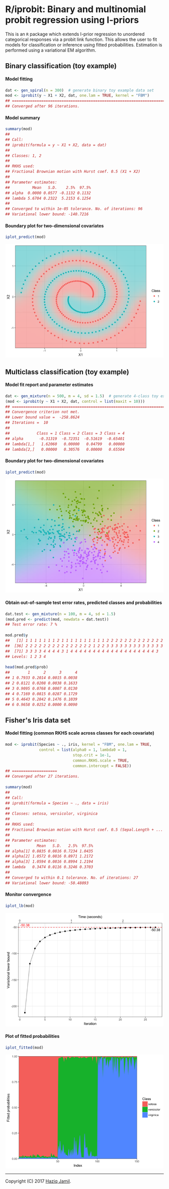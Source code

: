 R/iprobit: Binary and multinomial probit regression using I-priors
================

This is an `R` package which extends I-prior regression to unordered categorical responses via a probit link function. This allows the user to fit models for classification or inference using fitted probabilities. Estimation is performed using a variational EM algorithm.

Binary classification (toy example)
-----------------------------------

#### Model fitting

``` r
dat <- gen_spiral(n = 300)  # generate binary toy example data set
mod <- iprobit(y ~ X1 + X2, dat, one.lam = TRUE, kernel = "FBM")
## ========================================================================
## Converged after 96 iterations.
```

#### Model summary

``` r
summary(mod)
## 
## Call:
## iprobit(formula = y ~ X1 + X2, data = dat)
## 
## Classes: 1, 2 
## 
## RKHS used:
## Fractional Brownian motion with Hurst coef. 0.5 (X1 + X2) 
## 
## Parameter estimates:
##          Mean   S.D.    2.5%  97.5%
## alpha  0.0000 0.0577 -0.1132 0.1132
## lambda 5.6704 0.2322  5.2153 6.1254
## 
## Converged to within 1e-05 tolerance. No. of iterations: 96
## Variational lower bound: -140.7216
```

#### Boundary plot for two-dimensional covariates

``` r
iplot_predict(mod)
```

![](README_files/figure-markdown_github/unnamed-chunk-3-1.png)

Multiclass classification (toy example)
---------------------------------------

#### Model fit report and parameter estimates

``` r
dat <- gen_mixture(n = 500, m = 4, sd = 1.5)  # generate 4-class toy example data set
(mod <- iprobit(y ~ X1 + X2, dat, control = list(maxit = 10)))
## ===========================================================================
## Convergence criterion not met.
## Lower bound value =  -258.8624 
## Iterations =  10 
## 
##            Class = 1 Class = 2 Class = 3 Class = 4
## alpha       -0.31319  -0.72351  -0.51619  -0.65401
## lambda[1,]   1.62060   0.00000   0.04799   0.00000
## lambda[2,]   0.00000   0.30576   0.00000   0.65504
```

#### Boundary plot for two-dimensional covariates

``` r
iplot_predict(mod)
```

![](README_files/figure-markdown_github/unnamed-chunk-5-1.png)

#### Obtain out-of-sample test error rates, predicted classes and probabilities

``` r
dat.test <- gen_mixture(n = 100, m = 4, sd = 1.5)
(mod.pred <- predict(mod, newdata = dat.test))
## Test error rate: 7 %

mod.pred$y
##   [1] 1 1 1 1 1 1 1 2 1 1 1 1 1 1 1 1 1 1 2 2 2 2 2 2 2 2 2 2 2 2 2 2 2 3 2
##  [36] 2 2 2 2 2 2 2 2 2 2 2 2 2 2 2 1 2 2 3 3 3 3 3 3 3 3 3 3 3 3 3 3 3 3 3
##  [71] 3 3 3 3 4 4 4 4 3 1 4 4 4 4 4 4 4 4 4 4 4 4 4 4 4 4 4 4 4 3
## Levels: 1 2 3 4

head(mod.pred$prob)
##        1      2      3      4
## 1 0.7933 0.2014 0.0015 0.0038
## 2 0.8121 0.0208 0.0038 0.1633
## 3 0.9095 0.0768 0.0007 0.0130
## 4 0.7169 0.0815 0.0287 0.1729
## 5 0.4643 0.2842 0.1476 0.1039
## 6 0.9658 0.0252 0.0000 0.0090
```

Fisher's Iris data set
----------------------

#### Model fitting (common RKHS scale across classes for each covariate)

``` r
mod <- iprobit(Species ~ ., iris, kernel = "FBM", one.lam = TRUE,
               control = list(alpha0 = 1, lambda0 = 1, 
                              stop.crit = 1e-1,
                              common.RKHS.scale = TRUE, 
                              common.intercept = FALSE))
## ====================
## Converged after 27 iterations.

summary(mod)
## 
## Call:
## iprobit(formula = Species ~ ., data = iris)
## 
## Classes: setosa, versicolor, virginica 
## 
## RKHS used:
## Fractional Brownian motion with Hurst coef. 0.5 (Sepal.Length + ... + Petal.Width) 
## 
## Parameter estimates:
##            Mean   S.D.   2.5%  97.5%
## alpha[1] 0.8835 0.0816 0.7234 1.0435
## alpha[2] 1.0572 0.0816 0.8971 1.2172
## alpha[3] 1.0594 0.0816 0.8994 1.2194
## lambda   0.3474 0.0116 0.3246 0.3703
## 
## Converged to within 0.1 tolerance. No. of iterations: 27
## Variational lower bound: -50.48093
```

#### Monitor convergence

``` r
iplot_lb(mod)
```

![](README_files/figure-markdown_github/unnamed-chunk-8-1.png)

#### Plot of fitted probabilities

``` r
iplot_fitted(mod)
```

![](README_files/figure-markdown_github/unnamed-chunk-9-1.png)

------------------------------------------------------------------------

Copyright (C) 2017 [Haziq Jamil](http://haziqj.ml).
